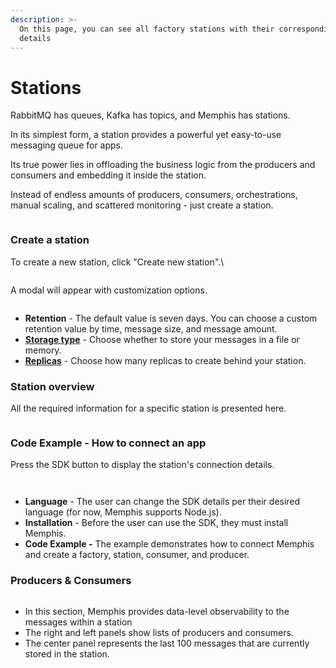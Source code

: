 ```yaml
---
description: >-
  On this page, you can see all factory stations with their corresponding
  details
---
```


# Stations

RabbitMQ has queues, Kafka has topics, and Memphis has stations.

In its simplest form, a station provides a powerful yet easy-to-use messaging queue for apps.

Its true power lies in offloading the business logic from the producers and consumers and embedding it inside the station.

Instead of endless amounts of producers, consumers, orchestrations, manual scaling, and scattered monitoring - just create a station.

<div align="center">

<figure><img src="/assets/Screenshot 2022-12-11 at 14.57.04.png" alt=""><figcaption></figcaption></figure>

</div>

### Create a station

To create a new station, click "Create new station".\
<figure><img src="/assets/Screenshot 2022-12-11 at 15.12.31 (1) (1) (1).png" alt=""><figcaption></figcaption></figure>

A modal will appear with customization options.

<figure><img src="/assets/Screenshot 2022-12-11 at 15.14.03.png" alt=""><figcaption></figcaption></figure>

* **Retention** - The default value is seven days. You can choose a custom retention value by time, message size, and message amount.
* [**Storage type**](broken-reference) - Choose whether to store your messages in a file or memory.
* [**Replicas**](../memphis/architecture.md#replicas) - Choose how many replicas to create behind your station.

### Station overview

All the required information for a specific station is presented here.

<figure><img src="/assets/Screenshot 2022-12-11 at 15.03.54.png" alt=""><figcaption></figcaption></figure>

### Code Example - How to connect an app

Press the SDK button to display the station's connection details.

<figure><img src="/assets/Screen Shot 2022-09-19 at 12.14.38.png" alt=""><figcaption></figcaption></figure>

<div align="left">

<figure><img src="/assets/Screenshot 2022-12-11 at 15.17.27.png" alt=""><figcaption></figcaption></figure>

</div>

* **Language** - The user can change the SDK details per their desired language (for now, Memphis supports Node.js).
* **Installation** - Before the user can use the SDK, they must install Memphis.
* **Code Example -** The example demonstrates how to connect Memphis and create a factory, station, consumer, and producer.

### Producers & Consumers

<figure><img src="/assets/Screenshot 2022-12-11 at 15.05.57.png" alt=""><figcaption></figcaption></figure>

* In this section, Memphis provides data-level observability to the messages within a station
* The right and left panels show lists of producers and consumers.
* The center panel represents the last 100 messages that are currently stored in the station.
